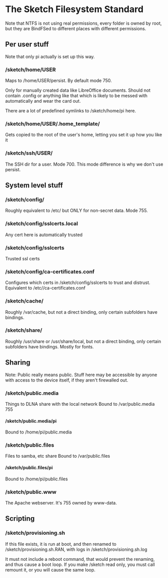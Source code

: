 
# The Sketch Filesystem Standard

Note that NTFS is not using real permissions, every folder is owned by root, but they are BindFSed to different
places with different permissions.

## Per user stuff

Note that only pi actually is set up this way.

### /sketch/home/USER
Maps to /home/USER/persist. By default mode 750.

Only for manually created data like LibreOffice documents. Should not contain .config or anything like that
which is likely to be messed with automatically and wear the card out.

There are a lot of predefined symlinks to /sketch/home/pi here.

### /sketch/home/USER/.home_template/
Gets copied to the root of the user's home, letting you set it up how you like it

### /sketch/ssh/USER/
The SSH dir for a user. Mode 700. This mode difference is why we don't use persist.

## System level stuff 

### /sketch/config/
Roughly equivalent to /etc/ but ONLY for non-secret data. Mode 755.

### /sketch/config/sslcerts.local
Any cert here is automatically trusted

### /sketch/config/sslcerts
Trusted ssl certs

### /sketch/config/ca-certificates.conf
Configures which certs in /sketch/config/sslcerts to trust and distrust.
Equivalent to /etc//ca-certificates.conf



### /sketch/cache/
Roughly /var/cache, but not a direct binding, only certain subfolders have bindings.

### /sketch/share/
Roughly /usr/share or /usr/share/local, but not a direct binding, only certain subfolders have bindings.
Mostly for fonts.


## Sharing 
Note: Public really means public. Stuff here may be accessible by anyone with access to the device itself, if they aren't
firewalled out.

### /sketch/public.media
Things to DLNA share with the local network
Bound to /var/public.media 755

#### /sketch/public.media/pi
Bound to /home/pi/public.media

### /sketch/public.files
Files to samba, etc share
Bound to /var/public.files

#### /sketch/public.files/pi
Bound to /home/pi/public.files

### /sketch/public.www
The Apache webserver. It's 755 owned by www-data.


## Scripting

### /sketch/provisioning.sh

If this file exists, it is run at boot, and then renamed to  /sketch/provisioning.sh.RAN, with logs in  /sketch/provisioning.sh.log

It must not include a reboot command, that would prevent the renaming, and thus cause a boot loop. If you make /sketch read only,
you must call remount it, or you will cause the same loop.